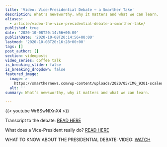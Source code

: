 ```yaml
---
title: 'Video: Vice-Presidential Debate ~ a Smarther Take'
description: What's newsworthy, why it matters and what we can learn.
aliases:
  - article/video-the-vice-presidential-debate-a-smarther-take/
published: true
date: '2020-10-08T20:14:56+00:00'
publishDate: '2020-10-08T20:14:56+00:00'
lastmod: '2020-10-08T20:16:28+00:00'
tags: []
post_author: []
section: videoposts
video_series: coffee talk
is_breaking_slider: false
is_breaking_dropdown: false
featured_image:
  image: >-
    https://smarthernews.com/wp-content/uploads/2020/05/IMG_9301-scaled-e1589841577220-890x1024.jpg
  alt: ''
summary: What’s newsworthy, why it matters and what we can learn.

---
```

{{< youtube Wr8SwNlXnX4 >}}

Transcript to the debate: [READ HERE](https://www.usatoday.com/story/news/politics/elections/2020/10/08/vice-presidential-debate-full-transcript-mike-pence-and-kamala-harris/5920773002/)

What does a Vice-President really do? [READ HERE](https://www.smarthernews.com/election-2020-vice-president/)

WHAT TO KNOW ABOUT THE PRESIDENTIAL DEBATE: VIDEO: [WATCH](https://smarthernews.com/article/video-the-presidential-debate-a-smarther-take/)